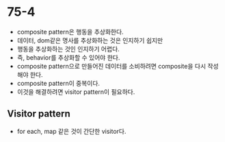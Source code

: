 # 75-4

* composite pattern은 행동을 추상화한다.
* 데이터, dom같은 명사를 추상화하는 것은 인지하기 쉽지만
* 행동을 추상화하는 것인 인지하기 어렵다.
* 즉, behavior를 추상화할 수 있어야 한다.
* composite pattern으로 만들어진 데이터를 소비하려면 composite을 다시 작성해야 한다.
* composite pattern이 중복이다.
* 이것을 해결하려면 visitor pattern이 필요하다.

## Visitor pattern

* for each, map 같은 것이 간단한 visitor다.
